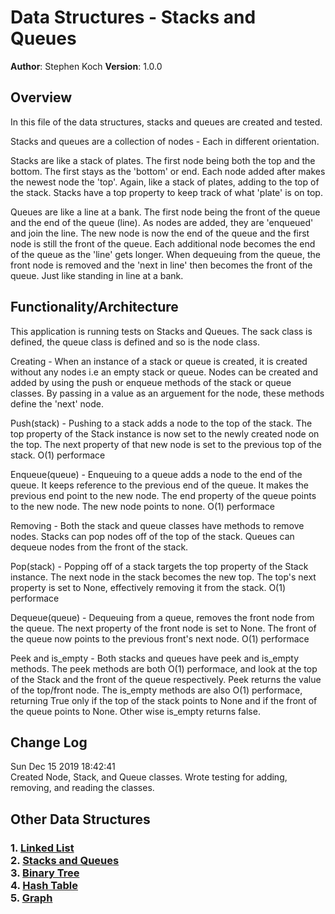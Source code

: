 # Data Structures - Stacks and Queues

**Author**: Stephen Koch
**Version**: 1.0.0

## Overview
In this file of the data structures, stacks and queues are created and tested.

Stacks and queues are a collection of nodes - Each in different orientation. 

Stacks are like a stack of plates. The first node being both the top and the bottom. The first stays as the 'bottom' or end. Each node added after makes the newest node the 'top'. Again, like a stack of plates, adding to the top of the stack. Stacks have a top property to keep track of what 'plate' is on top.

Queues are like a line at a bank. The first node being the front of the queue and the end of the queue (line). As nodes are added, they are 'enqueued' and join the line. The new node is now the end of the queue and the first node is still the front of the queue. Each additional node becomes the end of the queue as the 'line' gets longer. When dequeuing from the queue, the front node is removed and the 'next in line' then becomes the front of the queue. Just like standing in line at a bank. 

## Functionality/Architecture
This application is running tests on Stacks and Queues. The sack class is defined, the queue class is defined and so is the node class.

Creating - When an instance of a stack or queue is created, it is created without any nodes i.e an empty stack or queue. Nodes can be created and added by using the push or enqueue methods of the stack or queue classes. By passing in a value as an arguement for the node, these methods define the 'next' node.

Push(stack) - Pushing to a stack adds a node to the top of the stack. The top property of the Stack instance is now set to the newly created node on the top. The next property of that new node is set to the previous top of the stack. O(1) performace

Enqueue(queue) - Enqueuing to a queue adds a node to the end of the queue. It keeps reference to the previous end of the queue. It makes the previous end point to the new node. The end property of the queue points to the new node. The new node points to none. O(1) performace

Removing - Both the stack and queue classes have methods to remove nodes. Stacks can pop nodes off of the top of the stack. Queues can dequeue nodes from the front of the stack.

Pop(stack) - Popping off of a stack targets the top property of the Stack instance. The next node in the stack becomes the new top. The top's next property is set to None, effectively removing it from the stack. O(1) performace

Dequeue(queue) - Dequeuing from a queue, removes the front node from the queue. The next property of the front node is set to None. The front of the queue now points to the previous front's next node. O(1) performace

Peek and is_empty - Both stacks and queues have peek and is_empty methods. The peek methods are both O(1) performace, and look at the top of the Stack and the front of the queue respectively. Peek returns the value of the top/front node. The is_empty methods are also O(1) performace, returning True only if the top of the stack points to None and if the front of the queue points to None. Other wise is_empty returns false.

## Change Log
Sun Dec 15 2019 18:42:41<br>Created Node, Stack, and Queue classes. Wrote testing for adding, removing, and reading the classes.

## Other Data Structures
### 1. [Linked List](https://github.com/kochsj/python-data-structures-and-algorithms/tree/master/Data-Structures/linked_list)<br>2. [Stacks and Queues](https://github.com/kochsj/python-data-structures-and-algorithms/tree/stack-and-queue/Data-Structures/stacks_and_queues)<br>3. [Binary Tree](https://github.com/kochsj/python-data-structures-and-algorithms/tree/master/Data-Structures/tree)<br>4. [Hash Table](https://github.com/kochsj/python-data-structures-and-algorithms/tree/master/Data-Structures/hashtable)<br>5. [Graph](https://github.com/kochsj/python-data-structures-and-algorithms/tree/master/Data-Structures/graphs/breadth_first)


